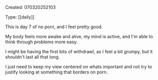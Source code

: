 Created: 070320252103

Type: [[daily]]

This is day 7 of no porn, and I feel pretty good.

My body feels more awake and alive, my mind is active, and I'm able to think
through problems more easy.

I might be having the first bits of withdrawl, as I feel a bit grumpy, but it
shouldn't last all that long.

I just need to keep my view centered on whats important and not try to justify
looking at something that borders on porn.
